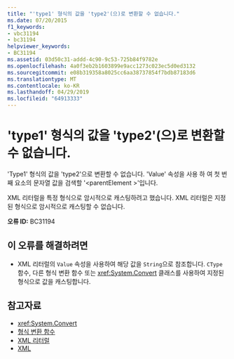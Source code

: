 ```yaml
---
title: "'type1' 형식의 값을 'type2'(으)로 변환할 수 없습니다."
ms.date: 07/20/2015
f1_keywords:
- vbc31194
- bc31194
helpviewer_keywords:
- BC31194
ms.assetid: 03d50c31-addd-4c90-9c53-725b84f9782e
ms.openlocfilehash: 4a0f3eb2b1603899e9acc1273c023ec5d0ed3132
ms.sourcegitcommit: e08b319358a8025cc6aa38737854f7bdb87183d6
ms.translationtype: MT
ms.contentlocale: ko-KR
ms.lasthandoff: 04/29/2019
ms.locfileid: "64913333"
---
```

# <a name="value-of-type-type1-cannot-be-converted-to-type2"></a>'type1' 형식의 값을 'type2'(으)로 변환할 수 없습니다.
'Type1' 형식의 값을 'type2'으로 변환할 수 없습니다. 'Value' 속성을 사용 하 여 첫 번째 요소의 문자열 값을 검색할 '\<parentElement >'입니다.  
  
 XML 리터럴을 특정 형식으로 암시적으로 캐스팅하려고 했습니다. XML 리터럴은 지정된 형식으로 암시적으로 캐스팅할 수 없습니다.  
  
 **오류 ID:** BC31194  
  
## <a name="to-correct-this-error"></a>이 오류를 해결하려면  
  
- XML 리터럴의 `Value` 속성을 사용하여 해당 값을 `String`으로 참조합니다. `CType` 함수, 다른 형식 변환 함수 또는 <xref:System.Convert> 클래스를 사용하여 지정된 형식으로 값을 캐스팅합니다.  
  
## <a name="see-also"></a>참고자료

- <xref:System.Convert>
- [형식 변환 함수](../../../visual-basic/language-reference/functions/type-conversion-functions.md)
- [XML 리터럴](../../../visual-basic/language-reference/xml-literals/index.md)
- [XML](../../../visual-basic/programming-guide/language-features/xml/index.md)
